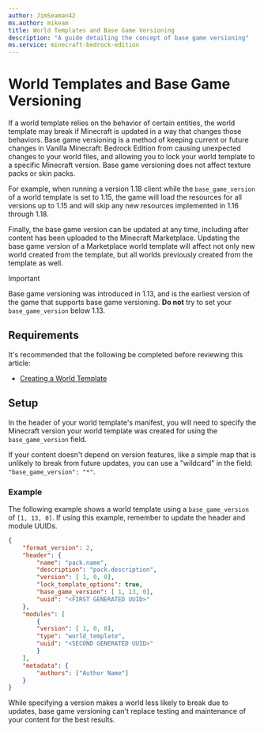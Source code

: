 ```yaml
---
author: JimSeaman42
ms.author: mikeam
title: World Templates and Base Game Versioning
description: "A guide detailing the concept of base game versioning"
ms.service: minecraft-bedrock-edition
---
```

# World Templates and Base Game Versioning

If a world template relies on the behavior of certain entities, the world template may break if Minecraft is updated in a way that changes those behaviors. Base game versioning is a method of keeping current or future changes in Vanilla Minecraft: Bedrock Edition from causing unexpected changes to your world files, and allowing you to lock your world template to a specific Minecraft version. Base game versioning does not affect texture packs or skin packs.

For example, when running a version 1.18 client while the `base_game_version` of a world template is set to 1.15, the game will load the resources for all versions up to 1.15 and will skip any new resources implemented in 1.16 through 1.18.

Finally, the base game version can be updated at any time, including after content has been uploaded to the Minecraft Marketplace. Updating the base game version of a Marketplace world template will affect not only new world created from the template, but all worlds previously created from the template as well.

> [!IMPORTANT]
> Base game versioning was introduced in 1.13, and is the earliest version of the game that supports base game versioning. **Do not** try to set your `base_game_version` below 1.13.

## Requirements

It's recommended that the following be completed before reviewing this article:

- [Creating a World Template](CreateAWorldTemplate.md)

## Setup

In the header of your world template's manifest, you will need to specify the Minecraft version your world template was created for using the `base_game_version` field.

If your content doesn't depend on version features, like a simple map that is unlikely to break from future updates, you can use a "wildcard" in the field: `"base_game_version": "*"`.

### Example

The following example shows a world template using a `base_game_version` of `[1, 13, 0]`. If using this example, remember to update the header and module UUIDs.

```json
{
    "format_version": 2,
    "header": {
        "name": "pack.name",
        "description": "pack.description",
        "version": [ 1, 0, 0],
        "lock_template_options": true,
        "base_game_version": [ 1, 13, 0],
        "uuid": "<FIRST GENERATED UUID>"
    },
    "modules": [
        {
        "version": [ 1, 0, 0],
        "type": "world_template",
        "uuid": "<SECOND GENERATED UUID>"
        }
    ],
    "metadata": {
        "authors": ["Author Name"]
    }
}
```

While specifying a version makes a world less likely to break due to updates, base game versioning can't replace testing and maintenance of your content for the best results.